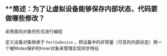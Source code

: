 ## **简述：为了让虚拟设备能够保存内部状态，代码要做哪些修改？

采用面向对象的形式进行编程

定义设备对象继承于 `PortIoDevice` ，把设备中的非常量（可变的内部状态）用一个被Mutex保护的Inner对象来管理实现同步特征





